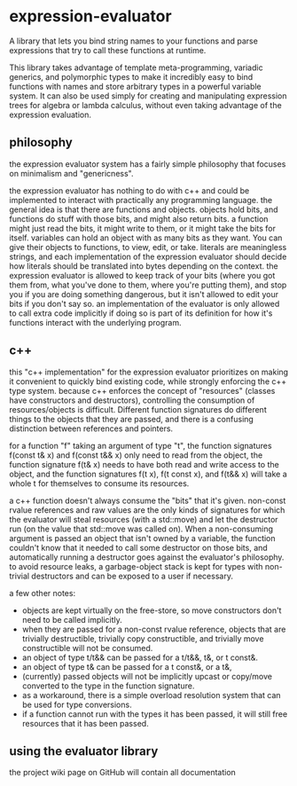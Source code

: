 # expression-evaluator
A library that lets you bind string names to your functions and parse expressions that try to call these functions at runtime.

This library takes advantage of template meta-programming, variadic generics, and polymorphic types to make it incredibly easy to bind functions with names and store arbitrary types in a powerful variable system.
It can also be used simply for creating and manipulating expression trees for algebra or lambda calculus, without even taking advantage of the expression evaluation.

## philosophy
the expression evaluator system has a fairly simple philosophy that focuses on minimalism and "genericness".

the expression evaluator has nothing to do with c++ and could be implemented to interact with practically any programming language. the general idea is that there are functions and objects. objects hold bits, and functions do stuff with those bits, and might also return bits. a function might just read the bits, it might write to them, or it might take the bits for itself.
variables can hold an object with as many bits as they want. You can give their objects to functions, to view, edit, or take.
literals are meaningless strings, and each implementation of the expression evaluator should decide how literals should be translated into bytes depending on the context.
the expression evaluator is allowed to keep track of your bits (where you got them from, what you've done to them, where you're putting them), and stop you if you are doing something dangerous, but it isn't allowed to edit your bits if you don't say so.
an implementation of the evaluator is only allowed to call extra code implicitly if doing so is part of its definition for how it's functions interact with the underlying program.

## c++
this "c++ implementation" for the expression evaluator prioritizes on making it convenient to quickly bind existing code, while strongly enforcing the c++ type system. because c++ enforces the concept of "resources" (classes have constructors and destructors), controlling the consumption of resources/objects is difficult. Different function signatures do different things to the objects that they are passed, and there is a confusing distinction between references and pointers.

for a function "f" taking an argument of type "t", the function signatures f(const t& x) and f(const t&& x) only need to read from the object, the function signature f(t& x) needs to have both read and write access to the object, and the function signatures f(t x), f(t const x), and f(t&& x) will take a whole t for themselves to consume its resources.

a c++ function doesn't always consume the "bits" that it's given. non-const rvalue references and raw values are the only kinds of signatures for which the evaluator will steal resources (with a std::move) and let the destructor run (on the value that std::move was called on). When a non-consuming argument is passed an object that isn't owned by a variable, the function couldn't know that it needed to call some destructor on those bits, and automatically running a destructor goes against the evaluator's philosophy. to avoid resource leaks, a garbage-object stack is kept for types with non-trivial destructors and can be exposed to a user if necessary.

a few other notes:
- objects are kept virtually on the free-store, so move constructors don't need to be called implicitly.
- when they are passed for a non-const rvalue reference, objects that are trivially destructible, trivially copy constructible, and trivially move constructible will not be consumed.
- an object of type t/t&& can be passed for a t/t&&, t&, or t const&. 
- an object of type t& can be passed for a t const&, or a t&,
- (currently) passed objects will not be implicitly upcast or copy/move converted to the type in the function signature.
- as a workaround, there is a simple overload resolution system that can be used for type conversions.
- if a function cannot run with the types it has been passed, it will still free resources that it has been passed.

## using the evaluator library
the project wiki page on GitHub will contain all documentation
